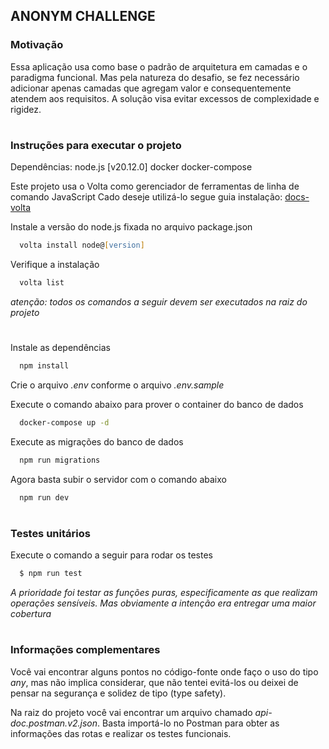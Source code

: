 <h2>ANONYM CHALLENGE</h2>

<h3>Motivação </h3>

Essa aplicação usa como base o padrão de arquitetura em camadas e o paradigma funcional. Mas pela natureza do desafio, se fez necessário adicionar apenas camadas que agregam valor e consequentemente atendem aos requisitos. A solução visa evitar excessos de complexidade e rigidez.

#

<h3>Instruções para executar o projeto</h3>

Dependências: node.js [v20.12.0] docker docker-compose

Este projeto usa o Volta como gerenciador de ferramentas de linha de comando JavaScript
Cado deseje utilizá-lo segue guia instalação:
[docs-volta](https://docs.volta.sh/guide/getting-started)

Instale a versão do node.js fixada no arquivo package.json

```zsh
  volta install node@[version]
```

Verifique a instalação

```zsh
  volta list
```

_atenção: todos os comandos a seguir devem ser executados na raiz do projeto_

#

Instale as dependências

```zsh
  npm install
```

Crie o arquivo _.env_ conforme o arquivo _.env.sample_

Execute o comando abaixo para prover o container do banco de dados

```zsh
  docker-compose up -d
```

Execute as migrações do banco de dados

```zsh
  npm run migrations
```

Agora basta subir o servidor com o comando abaixo

```zsh
  npm run dev
```

#

<h3>Testes unitários</h3>

Execute o comando a seguir para rodar os testes

```zsh
  $ npm run test
```

_A prioridade foi testar as funções puras, especificamente as que realizam operações sensíveis. Mas obviamente a intenção era entregar uma maior cobertura_

#

<h3>Informações complementares</h3>

Você vai encontrar alguns pontos no código-fonte onde faço o uso do tipo _any_, mas não implica considerar, que não tentei evitá-los ou deixei de pensar na segurança e solidez de tipo (type safety).

Na raiz do projeto você vai encontrar um arquivo chamado _api-doc.postman.v2.json_. Basta importá-lo no Postman para obter as informações das rotas e realizar os testes funcionais.
